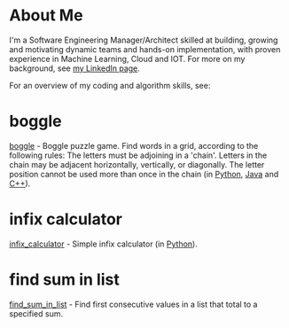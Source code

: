 # About Me
I'm a Software Engineering Manager/Architect skilled at building, growing and motivating dynamic teams and hands-on implementation, with proven experience in Machine Learning, Cloud and IOT. For more on my background, see <a href="https://www.linkedin.com/arthuston">my LinkedIn page</a>.

For an overview of my coding and algorithm skills, see:

# boggle

<a href="boggle">boggle</a> - Boggle puzzle game.
Find words in a grid, according to the following rules: The letters must be adjoining in a 'chain'. Letters in the chain may be adjacent horizontally, vertically, or diagonally. The letter position cannot be used more than once in the chain (in <a href="boggle/boggle-python">Python</a>, <a href="boggle/boggle-java">Java<a> and <a href="boggle/boggle-cpp">C++</a>).

# infix calculator
<a href="infix_calculator">infix_calculator</a> - Simple infix calculator (in <a href="infix_calculator/infix-calculator-python">Python</a>).

# find sum in list
<a href="find_sum_in_list">find_sum_in_list</a> - Find first consecutive values in a list that total to a specified sum.


